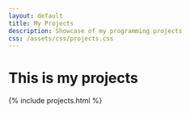 ```yaml
---
layout: default
title: My Projects
description: Showcase of my programming projects
css: /assets/css/projects.css
---
```


# This is my projects

{% include projects.html %}
